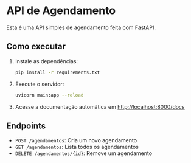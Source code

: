 # API de Agendamento

Esta é uma API simples de agendamento feita com FastAPI.

## Como executar

1. Instale as dependências:
   ```bash
   pip install -r requirements.txt
   ```
2. Execute o servidor:
   ```bash
   uvicorn main:app --reload
   ```
3. Acesse a documentação automática em [http://localhost:8000/docs](http://localhost:8000/docs)

## Endpoints
- `POST /agendamentos`: Cria um novo agendamento
- `GET /agendamentos`: Lista todos os agendamentos
- `DELETE /agendamentos/{id}`: Remove um agendamento
